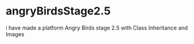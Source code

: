# angryBirdsStage2.5
i have made a platform
Angry Birds stage 2.5 with Class Inheritance and Images
